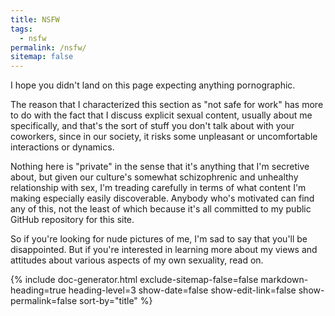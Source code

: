 ```yaml
---
title: NSFW
tags:
  - nsfw
permalink: /nsfw/
sitemap: false
---
```


I hope you didn't land on this page expecting anything pornographic.

The reason that I characterized this section as "not safe for work" has more to do with the fact that I discuss explicit sexual content, usually about me specifically, and that's the sort of stuff you don't talk about with your coworkers, since in our society, it risks some unpleasant or uncomfortable interactions or dynamics.

Nothing here is "private" in the sense that it's anything that I'm secretive about, but given our culture's somewhat schizophrenic and unhealthy relationship with sex, I'm treading carefully in terms of what content I'm making especially easily discoverable. Anybody who's motivated can find any of this, not the least of which because it's all committed to my public GitHub repository for this site.

So if you're looking for nude pictures of me, I'm sad to say that you'll be disappointed. But if you're interested in learning more about my views and attitudes about various aspects of my own sexuality, read on.

{% include doc-generator.html exclude-sitemap-false=false markdown-heading=true heading-level=3 show-date=false show-edit-link=false show-permalink=false sort-by="title" %}
